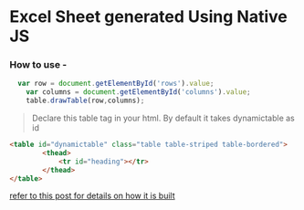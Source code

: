 Excel Sheet generated Using Native JS
=====================================

### How to use -

```javascript
  var row = document.getElementById('rows').value;
	var columns = document.getElementById('columns').value;
	table.drawTable(row,columns);
```
> Declare this table tag in your html. By default it takes dynamictable as id

```html
<table id="dynamictable" class="table table-striped table-bordered">
		<thead>
			<tr id="heading"></tr>
		</thead>
</table>
```

[refer to this post for details on how it is built](http://prashantb.me/writing-your-first-library-in-javascript/)
